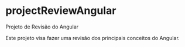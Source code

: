 # projectReviewAngular
Projeto de Revisão do Angular

Este projeto visa fazer uma revisão dos principais conceitos do Angular.
